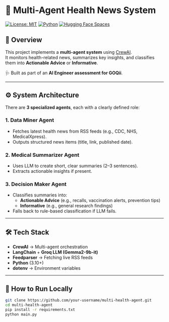 # 🧠 Multi-Agent Health News System

[![License: MIT](https://img.shields.io/badge/License-MIT-yellow.svg)](LICENSE)
[![Python](https://img.shields.io/badge/Python-3.10+-blue.svg)](https://www.python.org/)
[![Hugging Face Spaces](https://img.shields.io/badge/🤗-HuggingFace%20Space-orange)](https://huggingface.co/spaces/your-username/multi-health-agent)

## 📌 Overview
This project implements a **multi-agent system** using [CrewAI](https://github.com/joaomdmoura/crewAI).  
It monitors health-related news, summarizes key insights, and classifies them into **Actionable Advice** or **Informative**.

🩺 Built as part of an **AI Engineer assessment for GOQii**.

---

## ⚙️ System Architecture
There are **3 specialized agents**, each with a clearly defined role:

### 1. Data Miner Agent
- Fetches latest health news from RSS feeds (e.g., CDC, NHS, MedicalXpress).
- Outputs structured news items (title, link, published date).

### 2. Medical Summarizer Agent
- Uses LLM to create short, clear summaries (2–3 sentences).
- Extracts actionable insights if present.

### 3. Decision Maker Agent
- Classifies summaries into:
  - **Actionable Advice** (e.g., recalls, vaccination alerts, prevention tips)
  - **Informative** (e.g., general research findings)
- Falls back to rule-based classification if LLM fails.

---

## 🛠️ Tech Stack
- **CrewAI** → Multi-agent orchestration
- **LangChain** + **Groq LLM (Gemma2-9b-it)**
- **Feedparser** → Fetching live RSS feeds
- **Python** (3.10+)
- **dotenv** → Environment variables

---

## 🚀 How to Run Locally

```bash
git clone https://github.com/your-username/multi-health-agent.git
cd multi-health-agent
pip install -r requirements.txt
python main.py
